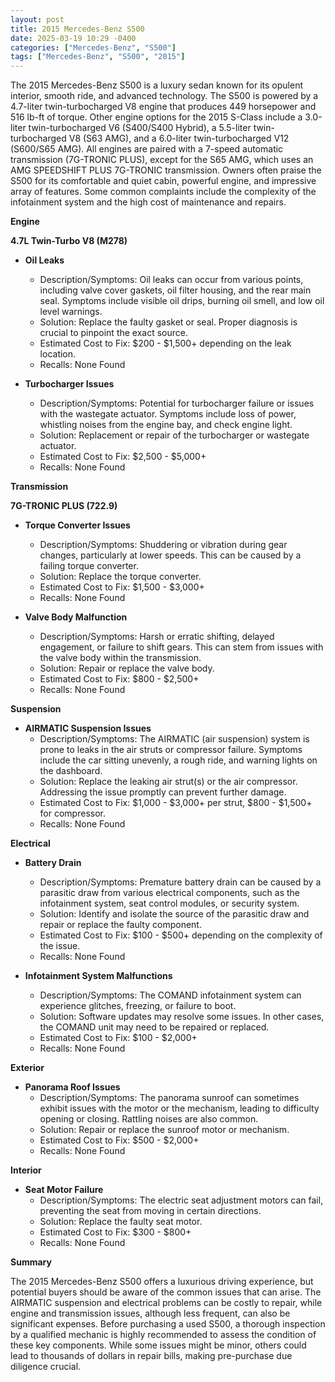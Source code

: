 ```yaml
---
layout: post
title: 2015 Mercedes-Benz S500
date: 2025-03-19 10:29 -0400
categories: ["Mercedes-Benz", "S500"]
tags: ["Mercedes-Benz", "S500", "2015"]
---
```

The 2015 Mercedes-Benz S500 is a luxury sedan known for its opulent interior, smooth ride, and advanced technology. The S500 is powered by a 4.7-liter twin-turbocharged V8 engine that produces 449 horsepower and 516 lb-ft of torque. Other engine options for the 2015 S-Class include a 3.0-liter twin-turbocharged V6 (S400/S400 Hybrid), a 5.5-liter twin-turbocharged V8 (S63 AMG), and a 6.0-liter twin-turbocharged V12 (S600/S65 AMG). All engines are paired with a 7-speed automatic transmission (7G-TRONIC PLUS), except for the S65 AMG, which uses an AMG SPEEDSHIFT PLUS 7G-TRONIC transmission. Owners often praise the S500 for its comfortable and quiet cabin, powerful engine, and impressive array of features. Some common complaints include the complexity of the infotainment system and the high cost of maintenance and repairs.

**Engine**

**4.7L Twin-Turbo V8 (M278)**

*   **Oil Leaks**
    *   Description/Symptoms: Oil leaks can occur from various points, including valve cover gaskets, oil filter housing, and the rear main seal. Symptoms include visible oil drips, burning oil smell, and low oil level warnings.
    *   Solution: Replace the faulty gasket or seal. Proper diagnosis is crucial to pinpoint the exact source.
    *   Estimated Cost to Fix: $200 - $1,500+ depending on the leak location.
    *   Recalls: None Found

*   **Turbocharger Issues**
    *   Description/Symptoms: Potential for turbocharger failure or issues with the wastegate actuator. Symptoms include loss of power, whistling noises from the engine bay, and check engine light.
    *   Solution: Replacement or repair of the turbocharger or wastegate actuator.
    *   Estimated Cost to Fix: $2,500 - $5,000+
    *   Recalls: None Found

**Transmission**

**7G-TRONIC PLUS (722.9)**

*   **Torque Converter Issues**
    *   Description/Symptoms: Shuddering or vibration during gear changes, particularly at lower speeds. This can be caused by a failing torque converter.
    *   Solution: Replace the torque converter.
    *   Estimated Cost to Fix: $1,500 - $3,000+
    *   Recalls: None Found

*   **Valve Body Malfunction**
    *   Description/Symptoms: Harsh or erratic shifting, delayed engagement, or failure to shift gears. This can stem from issues with the valve body within the transmission.
    *   Solution: Repair or replace the valve body.
    *   Estimated Cost to Fix: $800 - $2,500+
    *   Recalls: None Found

**Suspension**

*   **AIRMATIC Suspension Issues**
    *   Description/Symptoms: The AIRMATIC (air suspension) system is prone to leaks in the air struts or compressor failure. Symptoms include the car sitting unevenly, a rough ride, and warning lights on the dashboard.
    *   Solution: Replace the leaking air strut(s) or the air compressor. Addressing the issue promptly can prevent further damage.
    *   Estimated Cost to Fix: $1,000 - $3,000+ per strut, $800 - $1,500+ for compressor.
    *   Recalls: None Found

**Electrical**

*   **Battery Drain**
    *   Description/Symptoms: Premature battery drain can be caused by a parasitic draw from various electrical components, such as the infotainment system, seat control modules, or security system.
    *   Solution: Identify and isolate the source of the parasitic draw and repair or replace the faulty component.
    *   Estimated Cost to Fix: $100 - $500+ depending on the complexity of the issue.
    *   Recalls: None Found

*   **Infotainment System Malfunctions**
    *   Description/Symptoms: The COMAND infotainment system can experience glitches, freezing, or failure to boot.
    *   Solution: Software updates may resolve some issues. In other cases, the COMAND unit may need to be repaired or replaced.
    *   Estimated Cost to Fix: $100 - $2,000+
    *   Recalls: None Found

**Exterior**

*   **Panorama Roof Issues**
    *   Description/Symptoms: The panorama sunroof can sometimes exhibit issues with the motor or the mechanism, leading to difficulty opening or closing. Rattling noises are also common.
    *   Solution: Repair or replace the sunroof motor or mechanism.
    *   Estimated Cost to Fix: $500 - $2,000+
    *   Recalls: None Found

**Interior**

*   **Seat Motor Failure**
    *   Description/Symptoms: The electric seat adjustment motors can fail, preventing the seat from moving in certain directions.
    *   Solution: Replace the faulty seat motor.
    *   Estimated Cost to Fix: $300 - $800+
    *   Recalls: None Found

**Summary**

The 2015 Mercedes-Benz S500 offers a luxurious driving experience, but potential buyers should be aware of the common issues that can arise. The AIRMATIC suspension and electrical problems can be costly to repair, while engine and transmission issues, although less frequent, can also be significant expenses. Before purchasing a used S500, a thorough inspection by a qualified mechanic is highly recommended to assess the condition of these key components. While some issues might be minor, others could lead to thousands of dollars in repair bills, making pre-purchase due diligence crucial.

